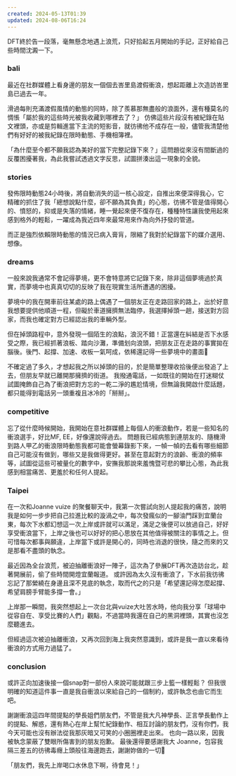 ```yaml
---
created: 2024-05-13T01:39
updated: 2024-08-06T16:24
---
```

 
DFT終於告一段落，毫無懸念地遇上浪荒，只好拾起五月開始的手記，正好給自己些時間沈澱一下。
### bali
最近在社群媒體上看身邊的朋友一個個去峇里島渡假衝浪，想起距離上次造訪峇里島已過去一年。

滑過每則充滿渡假風情的動態的同時，除了羨慕那無盡般的浪面外，還有種莫名的惆悵「屬於我的這些時光被我收藏到哪裡去了？」 
仿佛這些片段沒有被紀錄在貼文裡頭，亦或是剪輯進當下主流的短影音，就彷彿他不成存在一般，儘管我清楚他們有好好的被我紀錄在限時動態、手機相簿裡。

「為什麼至今都不願我認為美好的當下完整記錄下來？」這問題從來沒有間斷過的反覆困擾著我，為此我嘗試透過文字反思，試圖拼湊出這一現象的全貌。
### stories 
發佈限時動態24小時後，將自動消失的這一核心設定，自推出來便深得我心，它精確的抓住了我「總想說點什麼，卻不願為其負責」的心態，彷彿不管是值得開心的、憤怒的，抑或是失落的情緒，睡一覺起來便不復存在，種種特性讓我使用起來感到格外的輕鬆，一躍成為我近四年來最常用來作為向外抒發的管道。

而正是強烈依賴限時動態的情況已病入膏肓，限縮了我對於紀錄當下的媒介選用、想像。
### dreams 
一般來說我通常不會記得夢境，更不會特意將它記錄下來，除非這個夢境過於真實，而夢境中也真真切切的反映了我在現實生活所遭遇的困擾。

夢境中的我在開車前往某處的路上偶遇了一個朋友正在走路回家的路上，出於好意我想要提供他順道一程，但礙於車道擁擠無法臨停，我選擇掉頭一趟，接送對方回家，而我也確定對方已經認出我的車輛外型。

但在掉頭路程中，意外發現一個陌生的浪點，浪況不錯！正當還在糾結是否下水感受之際，我已經抓著浪板、踏向沙灘，準備划向浪頭，把朋友正在走路的事實拋在腦後。後門、起撐、加速、收板一氣呵成，依稀還記得一些夢境中的畫面🤩

不確定過了多久，才想起我之所以掉頭的目的，於是簡單整理收拾後便出發追了上去，但朋友早就已離開那擁擠的街道。
我撥通電話，一如既往的開始在打迷糊仗試圖掩飾自己為了衝浪把對方忘的一乾二淨的尷尬情境，但無論我開啟什麼話題，都只能得到電話另一頭重複且冰冷的「掰掰」。
### competitive 
忘了從什麼時候開始，我開始在意社群媒體上每個人的衝浪動作，若是一些知名的衝浪選手，好比MF, EE，好像還說得過去。
問題我已經病態到連朋友的、隨機滑到路人甲乙的衝浪限時動態我都可能會螢幕錄影下來，一幀一幀的去看有哪些細節自己可能沒有做到，哪些又是我做得更好。甚至在意起對方的浪齡、衝浪的頻率等，試圖從這些可被量化的數字中，安撫我那說來羞愧暨可悲的攀比心態，為此我感到相當痛苦、更羞於和任何人提起。

### Taipei 
在一次和Joanne vuize 的聚餐聊天中，我第一次嘗試向別人提起我的痛苦，說明我是如何一步步把自己拉進比較的漩渦之中，每次發瘋似的一腳油門踩到宜蘭台東，每次下水都幻想這一次上岸或許就可以滿足，滿足之後便可以放過自己，好好享受衝浪當下，上岸之後也可以好好的把心思放在其他值得被關注的事情之上。但可惜每次都事與願違，上岸當下或許是開心的，同時也消退的很快，隨之而來的又是那看不盡頭的執念。

最近因為全台浪荒，被迫抽離衝浪好一陣子，這次為了參展DFT再次造訪台北，趁著開展前，偷了些時間開燈宜蘭報道。
或許因為太久沒有衝浪了，下水前我彷彿忘記了那縈繞在身邊且深不見底的執念，取而代之的只是「希望還記得怎麼起撐、希望肩膀手臂能多撐一會。」

上岸那一瞬間，我突然想起上一次台北與vuize大吐苦水時，他向我分享「球場中從容自在、享受比賽的人們」觀點，不過當時我還在自己的黑洞裡頭，其實也沒怎麼聽進去。

但經過這次被迫抽離衝浪，又再次回到海上我突然意識到，或許是我一直以來看待衝浪的方式用力過猛了。

### conclusion 
或許正向加速後接一個snap對一部份人來說可能就跟三步上籃一樣輕鬆？
但我很明確的知道這件事一直是我自衝浪以來給自己的一個制約，或許執念也由它而生吧。

謝謝衝浪這四年間提點的學長姐們朋友們，不管是我大凡神學長、正言學長動作上的提點、解惑，還有熱心在岸上幫忙紀錄動作、相互討論的朋友們，沒有你們，我今天可能也沒有辦法從我那灰暗又可笑的小圈圈裡走出來。
也向一路以來，因我被執念蒙蔽了雙眼所傷害到的朋友抱歉。
最後還得要感謝我大 Joanne，包容我隔三差五的彷彿毒癮上頭般往海邊跑去，謝謝妳做的一切💚


「朋友們，我先上岸喝口水休息下啊，待會見！」